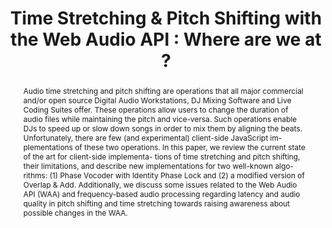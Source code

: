 ---
title: "Time Stretching & Pitch Shifting with the Web Audio API : Where are we at ?"
abstract: "Audio time stretching and pitch shifting are operations that all major commercial and/or open source Digital Audio Workstations, DJ Mixing Software and Live Coding Suites offer. These operations allow users to change the duration of audio files while maintaining the pitch and vice-versa. Such operations enable DJs to speed up or slow down songs in order to mix them by aligning the beats. Unfortunately, there are few (and experimental) client-side JavaScript im- plementations of these two operations. In this paper, we review the current state of the art for client-side implementa- tions of time stretching and pitch shifting, their limitations, and describe new implementations for two well-known algo- rithms: (1) Phase Vocoder with Identity Phase Lock and (2) a modified version of Overlap & Add. Additionally, we discuss some issues related to the Web Audio API (WAA) and frequency-based audio processing regarding latency and audio quality in pitch shifting and time stretching towards raising awareness about possible changes in the WAA."
tags: year2016
---